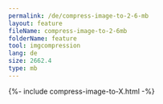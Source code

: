 ```yaml
---
permalink: /de/compress-image-to-2-6-mb
layout: feature
fileName: compress-image-to-2-6mb
folderName: feature
tool: imgcompression
lang: de
size: 2662.4
type: mb
---
```


{%- include compress-image-to-X.html -%}

